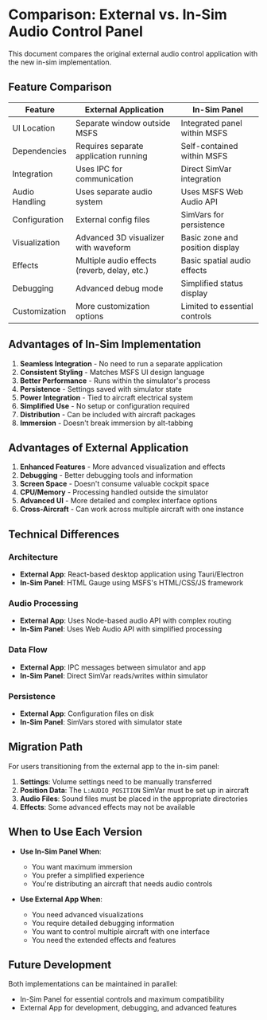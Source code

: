 # Comparison: External vs. In-Sim Audio Control Panel

This document compares the original external audio control application with the new in-sim implementation.

## Feature Comparison

| Feature | External Application | In-Sim Panel |
|---------|---------------------|--------------|
| UI Location | Separate window outside MSFS | Integrated panel within MSFS |
| Dependencies | Requires separate application running | Self-contained within MSFS |
| Integration | Uses IPC for communication | Direct SimVar integration |
| Audio Handling | Uses separate audio system | Uses MSFS Web Audio API |
| Configuration | External config files | SimVars for persistence |
| Visualization | Advanced 3D visualizer with waveform | Basic zone and position display |
| Effects | Multiple audio effects (reverb, delay, etc.) | Basic spatial audio effects |
| Debugging | Advanced debug mode | Simplified status display |
| Customization | More customization options | Limited to essential controls |

## Advantages of In-Sim Implementation

1. **Seamless Integration** - No need to run a separate application
2. **Consistent Styling** - Matches MSFS UI design language
3. **Better Performance** - Runs within the simulator's process
4. **Persistence** - Settings saved with simulator state
5. **Power Integration** - Tied to aircraft electrical system
6. **Simplified Use** - No setup or configuration required
7. **Distribution** - Can be included with aircraft packages
8. **Immersion** - Doesn't break immersion by alt-tabbing

## Advantages of External Application

1. **Enhanced Features** - More advanced visualization and effects
2. **Debugging** - Better debugging tools and information
3. **Screen Space** - Doesn't consume valuable cockpit space
4. **CPU/Memory** - Processing handled outside the simulator
5. **Advanced UI** - More detailed and complex interface options
6. **Cross-Aircraft** - Can work across multiple aircraft with one instance

## Technical Differences

### Architecture
- **External App**: React-based desktop application using Tauri/Electron
- **In-Sim Panel**: HTML Gauge using MSFS's HTML/CSS/JS framework

### Audio Processing
- **External App**: Uses Node-based audio API with complex routing
- **In-Sim Panel**: Uses Web Audio API with simplified processing

### Data Flow
- **External App**: IPC messages between simulator and app
- **In-Sim Panel**: Direct SimVar reads/writes within simulator

### Persistence
- **External App**: Configuration files on disk
- **In-Sim Panel**: SimVars stored with simulator state

## Migration Path

For users transitioning from the external app to the in-sim panel:

1. **Settings**: Volume settings need to be manually transferred
2. **Position Data**: The `L:AUDIO_POSITION` SimVar must be set up in aircraft
3. **Audio Files**: Sound files must be placed in the appropriate directories
4. **Effects**: Some advanced effects may not be available

## When to Use Each Version

- **Use In-Sim Panel When**:
  - You want maximum immersion
  - You prefer a simplified experience
  - You're distributing an aircraft that needs audio controls

- **Use External App When**:
  - You need advanced visualizations
  - You require detailed debugging information
  - You want to control multiple aircraft with one interface
  - You need the extended effects and features

## Future Development

Both implementations can be maintained in parallel:
- In-Sim Panel for essential controls and maximum compatibility
- External App for development, debugging, and advanced features 